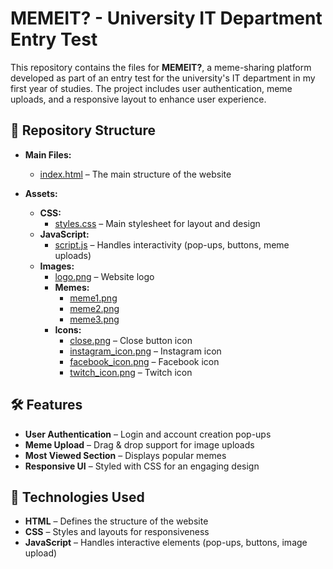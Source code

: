 # MEMEIT? - University IT Department Entry Test  

This repository contains the files for **MEMEIT?**, a meme-sharing platform developed as part of an entry test for the university's IT department in my first year of studies. The project includes user authentication, meme uploads, and a responsive layout to enhance user experience.  

## 📂 Repository Structure  

- **Main Files:**
  - [index.html](index.html) – The main structure of the website  

- **Assets:**
  - **CSS:**
    - [styles.css](assets/css/styles.css) – Main stylesheet for layout and design  
  - **JavaScript:**
    - [script.js](assets/js/script.js) – Handles interactivity (pop-ups, buttons, meme uploads)  
  - **Images:**
    - [logo.png](assets/images/logo.png) – Website logo  
    - **Memes:**
      - [meme1.png](assets/images/meme1.png)  
      - [meme2.png](assets/images/meme2.png)  
      - [meme3.png](assets/images/meme3.png)  
    - **Icons:**
      - [close.png](assets/images/icons/close.png) – Close button icon  
      - [instagram_icon.png](assets/images/icons/instagram_icon.png) – Instagram icon  
      - [facebook_icon.png](assets/images/icons/facebook_icon.png) – Facebook icon  
      - [twitch_icon.png](assets/images/icons/twitch_icon.png) – Twitch icon  

## 🛠 Features  
- **User Authentication** – Login and account creation pop-ups  
- **Meme Upload** – Drag & drop support for image uploads  
- **Most Viewed Section** – Displays popular memes  
- **Responsive UI** – Styled with CSS for an engaging design  

## 🚀 Technologies Used  
- **HTML** – Defines the structure of the website  
- **CSS** – Styles and layouts for responsiveness  
- **JavaScript** – Handles interactive elements (pop-ups, buttons, image upload)  
